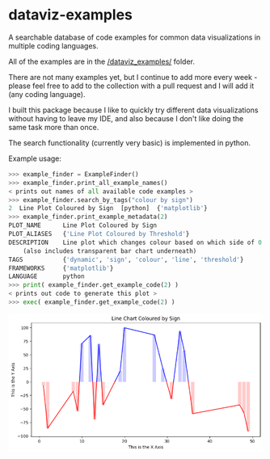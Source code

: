 # dataviz-examples
    
A searchable database of code examples for common data visualizations in multiple coding languages. 

All of the examples are in the [/dataviz_examples/](./dataviz_examples/) folder.

There are not many examples yet, but I continue to add more every week - please feel free to add to the collection with a pull request and I will add it (any coding language).

I built this package because I like to quickly try different data visualizations without having to leave my IDE, and also because I don't like doing the same task more than once. 

The search functionality (currently very basic) is implemented in python. 

Example usage:

```python
>>> example_finder = ExampleFinder()
>>> example_finder.print_all_example_names()
< prints out names of all available code examples >
>>> example_finder.search_by_tags("colour by sign")
2  Line Plot Coloured by Sign  [python]  {'matplotlib'}
>>> example_finder.print_example_metadata(2)
PLOT_NAME      Line Plot Coloured by Sign
PLOT_ALIASES   {'Line Plot Coloured by Threshold'}
DESCRIPTION    Line plot which changes colour based on which side of 0 the value falls on 
    (also includes transparent bar chart underneath)
TAGS           {'dynamic', 'sign', 'colour', 'line', 'threshold'}
FRAMEWORKS     {'matplotlib'}
LANGUAGE       python
>>> print( example_finder.get_example_code(2) )
< prints out code to generate this plot >
>>> exec( example_finder.get_example_code(2) )
```
![](./docs/line_chart_coloured_by_sign.png)
